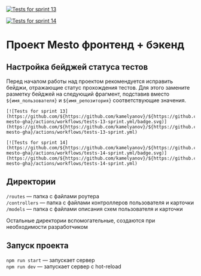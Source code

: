 [![Tests for sprint 13](https://github.com/${https://github.com/kamelyanov}/${https://github.com/kamelyanov/express-mesto-gha}/actions/workflows/tests-13-sprint.yml/badge.svg)](https://github.com/${https://github.com/kamelyanov}/${https://github.com/kamelyanov/express-mesto-gha}/actions/workflows/tests-13-sprint.yml) 

[![Tests for sprint 14](https://github.com/${https://github.com/kamelyanov}/${https://github.com/kamelyanov/express-mesto-gha}/actions/workflows/tests-14-sprint.yml/badge.svg)](https://github.com/${https://github.com/kamelyanov}/${https://github.com/kamelyanov/express-mesto-gha}/actions/workflows/tests-14-sprint.yml)
# Проект Mesto фронтенд + бэкенд



## Настройка бейджей статуса тестов
Перед началом работы над проектом рекомендуется исправить бейджи, отражающие статус прохождения тестов.
Для этого замените разметку бейджей на следующий фрагмент, подставив вместо `${имя_пользователя}` и `${имя_репозитория}` соответствующие значения.

```
[![Tests for sprint 13](https://github.com/${https://github.com/kamelyanov}/${https://github.com/kamelyanov/express-mesto-gha}/actions/workflows/tests-13-sprint.yml/badge.svg)](https://github.com/${https://github.com/kamelyanov}/${https://github.com/kamelyanov/express-mesto-gha}/actions/workflows/tests-13-sprint.yml) 

[![Tests for sprint 14](https://github.com/${https://github.com/kamelyanov}/${https://github.com/kamelyanov/express-mesto-gha}/actions/workflows/tests-14-sprint.yml/badge.svg)](https://github.com/${https://github.com/kamelyanov}/${https://github.com/kamelyanov/express-mesto-gha}/actions/workflows/tests-14-sprint.yml)
```


## Директории

`/routes` — папка с файлами роутера  
`/controllers` — папка с файлами контроллеров пользователя и карточки   
`/models` — папка с файлами описания схем пользователя и карточки  
  
Остальные директории вспомогательные, создаются при необходимости разработчиком

## Запуск проекта

`npm run start` — запускает сервер   
`npm run dev` — запускает сервер с hot-reload
